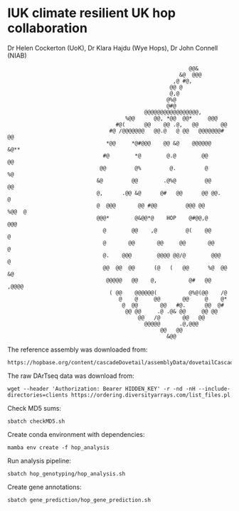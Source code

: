 # IUK climate resilient UK hop collaboration 

Dr Helen Cockerton (UoK), Dr Klara Hajdu (Wye Hops), Dr John Connell (NIAB)


                                                                                                 
                                                             @@&                                 
                                                          &@  @@@                                
                                                        ,@ #@,                                   
                                                       @@ @                                      
                                                       @,@                                       
                                                      @%@                                        
                                                      @#@                                        
                                               @@@@@@@@@@@@@@@@@,                                
                                         %@@      @@, *@@  @@*     @@@                           
                                      #@(      @@    @@ .@,   @@       @@                        
                                    #@ /@@@@@@@   @@.@   @ @@   @@@@@@@# @@                      
                                   *@@     *@#@@@    @@ &@    @@@@@@     &@**                    
                                  #@        *@        @.@        @@        @@                    
                                 @@         @%         @.         @         %@                   
                                &@         @@        .@%@         @@         @@                  
                                @,      .@@ &@      @#   @@      @@ @@.       @                  
                                @  @@@       @@ #@@         @@@ @@       %@@  @                  
                                @@@*        @&@@*@    HOP    @#@@,@         @@@                  
                                  @        @@    ,@         @(    @@        @                    
                                  @       @@       @@     @@       @@       @                    
                                  @.    @@@        @@@@ @@/@        @@@     @                    
                                  @@  @@  @@      (@   (   @@      %@  @@  &@                    
                                   @@@@@   @@    @,          @#   @@   ,@@@@                     
                                    ( @@    @@@@@@(          @%@(@@    /@                        
                                       @    @     @@       @@     @    @*                        
                                        @  @@       @@   #@.      @@  @#                         
                                         @@ @@     .@ .@& @@     @@ @@                           
                                             @@   /@       @@   @@                               
                                               @@@@@      .@,@@@                                 
                                                    @@   @@                                      
                                                      &@@       

The reference assembly was downloaded from: 
	
	https://hopbase.org/content/cascadeDovetail/assemblyData/dovetailCascade10ScaffoldsUnmasked.fasta.gz


The raw DArTseq data was download from:
	
  	wget --header 'Authorization: Bearer HIDDEN_KEY' -r -nd -nH --include-directories=clients https://ordering.diversityarrays.com/list_files.pl

Check MD5 sums: 
  
  	sbatch checkMD5.sh 

Create conda environment with dependencies:

  	mamba env create -f hop_analysis


Run analysis pipeline: 

	sbatch hop_genotyping/hop_analysis.sh


Create gene annotations: 

	sbatch gene_prediction/hop_gene_prediction.sh 
